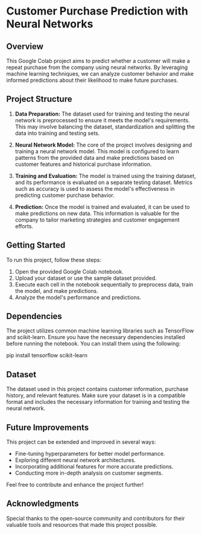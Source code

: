 # Customer Purchase Prediction with Neural Networks

## Overview

This Google Colab project aims to predict whether a customer will make a repeat purchase from the company using neural networks. By leveraging machine learning techniques, we can analyze customer behavior and make informed predictions about their likelihood to make future purchases.

## Project Structure

1. **Data Preparation:** The dataset used for training and testing the neural network is preprocessed to ensure it meets the model's requirements. This may involve balancing the dataset, standardization and splitting the data into training and testing sets.

2. **Neural Network Model:** The core of the project involves designing and training a neural network model. This model is configured to learn patterns from the provided data and make predictions based on customer features and historical purchase information.

3. **Training and Evaluation:** The model is trained using the training dataset, and its performance is evaluated on a separate testing dataset. Metrics such as accuracy is used to assess the model's effectiveness in predicting customer purchase behavior.

4. **Prediction:** Once the model is trained and evaluated, it can be used to make predictions on new data. This information is valuable for the company to tailor marketing strategies and customer engagement efforts.

## Getting Started

To run this project, follow these steps:

1. Open the provided Google Colab notebook.
2. Upload your dataset or use the sample dataset provided.
3. Execute each cell in the notebook sequentially to preprocess data, train the model, and make predictions.
4. Analyze the model's performance and predictions.

## Dependencies

The project utilizes common machine learning libraries such as TensorFlow and scikit-learn. Ensure you have the necessary dependencies installed before running the notebook. You can install them using the following:

pip install tensorflow scikit-learn

## Dataset

The dataset used in this project contains customer information, purchase history, and relevant features. Make sure your dataset is in a compatible format and includes the necessary information for training and testing the neural network.

## Future Improvements

This project can be extended and improved in several ways:

- Fine-tuning hyperparameters for better model performance.
- Exploring different neural network architectures.
- Incorporating additional features for more accurate predictions.
- Conducting more in-depth analysis on customer segments.

Feel free to contribute and enhance the project further!

## Acknowledgments

Special thanks to the open-source community and contributors for their valuable tools and resources that made this project possible.
